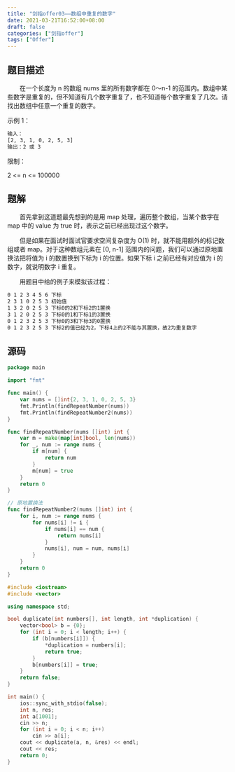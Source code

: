 ```yaml
---
title: "剑指offer03——数组中重复的数字"
date: 2021-03-21T16:52:00+08:00
draft: false
categories: ["剑指offer"]
tags: ["Offer"]
---
```


## 题目描述

　　在一个长度为 n 的数组 nums 里的所有数字都在 0～n-1 的范围内。数组中某些数字是重复的，但不知道有几个数字重复了，也不知道每个数字重复了几次。请找出数组中任意一个重复的数字。

示例 1：

```bash
输入：
[2, 3, 1, 0, 2, 5, 3]
输出：2 或 3 
```

限制：

2 <= n <= 100000

## 题解

　　首先拿到这道题最先想到的是用 map 处理，遍历整个数组，当某个数字在 map 中的 value 为 true 时，表示之前已经出现过这个数字。

　　但是如果在面试时面试官要求空间复杂度为 O(1) 时，就不能用额外的标记数组或者 map。对于这种数组元素在 [0, n-1] 范围内的问题，我们可以通过原地置换法把将值为 i 的数置换到下标为 i 的位置。如果下标 i 之前已经有对应值为 i 的数字，就说明数字 i 重复。

　　用题目中给的例子来模拟该过程：

```bash
0 1 2 3 4 5 6 下标
2 3 1 0 2 5 3 初始值
1 3 2 0 2 5 3 下标0的2和下标2的1置换
3 1 2 0 2 5 3 下标0的1和下标1的3置换
0 1 2 3 2 5 3 下标0的3和下标3的0置换
0 1 2 3 2 5 3 下标2的值已经为2，下标4上的2不能与其置换，故2为重复数字
```

## 源码

```go
package main

import "fmt"

func main() {
	var nums = []int{2, 3, 1, 0, 2, 5, 3}
	fmt.Println(findRepeatNumber(nums))
	fmt.Println(findRepeatNumber2(nums))
}

func findRepeatNumber(nums []int) int {
	var m = make(map[int]bool, len(nums))
	for _, num := range nums {
		if m[num] {
			return num
		}
		m[num] = true
	}
	return 0
}

// 原地置换法
func findRepeatNumber2(nums []int) int {
	for i, num := range nums {
		for nums[i] != i {
			if nums[i] == num {
				return nums[i]
			}
			nums[i], num = num, nums[i]
		}
	}
	return 0
}
```

```c++
#include <iostream>
#include <vector>

using namespace std; 

bool duplicate(int numbers[], int length, int *duplication) {
    vector<bool> b = {0};
    for (int i = 0; i < length; i++) {
        if (b[numbers[i]]) {
            *duplication = numbers[i];
            return true;
        }
        b[numbers[i]] = true;
    }
    return false;
}

int main() {
    ios::sync_with_stdio(false);
    int n, res;
    int a[1001];
    cin >> n;
    for (int i = 0; i < n; i++)
        cin >> a[i];
    cout << duplicate(a, n, &res) << endl;
    cout << res;
    return 0;
}
```
